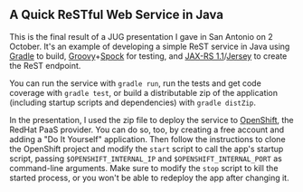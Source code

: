 A Quick ReSTful Web Service in Java
-----------------------------------

This is the final result of a JUG presentation I gave in San Antonio on 2 October. It's an example of developing a simple ReST service in Java using [Gradle](http://www.gradle.org) to build, [Groovy](http://groovy.codehaus.org)+[Spock](http://code.google.com/p/spock/) for testing, and [JAX-RS 1.1](http://jax-rs-spec.java.net)/[Jersey](http://jersey.java.net) to create the ReST endpoint.

You can run the service with `gradle run`, run the tests and get code coverage with `gradle test`, or build a distributable zip of the application (including startup scripts and dependencies) with `gradle distZip`.

In the presentation, I used the zip file to deploy the service to [OpenShift](https://openshift.redhat.com), the RedHat PaaS provider. You can do so, too, by creating a free account and adding a "Do It Yourself" application. Then follow the instructions to clone the OpenShift project and modify the `start` script to call the app's startup script, passing `$OPENSHIFT_INTERNAL_IP` and `$OPENSHIFT_INTERNAL_PORT` as command-line arguments. Make sure to modify the `stop` script to kill the started process, or you won't be able to redeploy the app after changing it.

